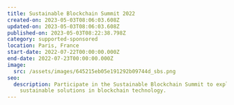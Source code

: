 ```yaml
---
title: Sustainable Blockchain Summit 2022
created-on: 2023-05-03T08:06:03.608Z
updated-on: 2023-05-03T08:06:03.608Z
published-on: 2023-05-03T08:22:38.798Z
category: supported-sponsored
location: Paris, France
start-date: 2022-07-22T00:00:00.000Z
end-date: 2022-07-23T00:00:00.000Z
image:
  src: /assets/images/645215eb05e191292b09744d_sbs.png
seo:
  description: Participate in the Sustainable Blockchain Summit to explore
    sustainable solutions in blockchain technology.
---
```

